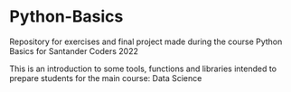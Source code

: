 # Python-Basics

Repository for exercises and final project made during the course Python Basics for Santander Coders 2022

This is an introduction to some tools, functions and libraries intended to prepare students for the main course: Data Science
  
